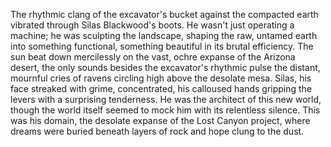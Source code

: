 The rhythmic clang of the excavator's bucket against the compacted earth vibrated through Silas Blackwood's boots.  He wasn't just operating a machine; he was sculpting the landscape, shaping the raw, untamed earth into something functional, something beautiful in its brutal efficiency.  The sun beat down mercilessly on the vast, ochre expanse of the Arizona desert, the only sounds besides the excavator's rhythmic pulse the distant, mournful cries of ravens circling high above the desolate mesa.  Silas, his face streaked with grime, concentrated, his calloused hands gripping the levers with a surprising tenderness.  He was the architect of this new world, though the world itself seemed to mock him with its relentless silence.  This was his domain, the desolate expanse of the Lost Canyon project, where dreams were buried beneath layers of rock and hope clung to the dust.
